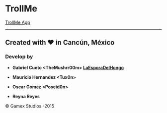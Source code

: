 # TrollMe #

[TrollMe App](http://trollme.com "TrollMe Website")
***
## Created with :heart: in Cancún, México

### Develop by ###
* __Gabriel Cueto \<TheMushrr00m\> [LaEsporaDelHongo](http://laesporadelhongo.com "TheMushrr00m's Website")__
- __Mauricio Hernandez \<Tux0n\>__
+ __Oscar Gomez \<Poseid0n\>__
- __Reyna Reyes__

&copy; Gamex Studios -2015
